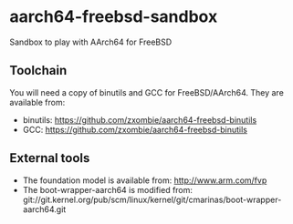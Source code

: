 aarch64-freebsd-sandbox
=======================

Sandbox to play with AArch64 for FreeBSD

Toolchain
---------

You will need a copy of binutils and GCC for FreeBSD/AArch64.
They are available from:
* binutils: https://github.com/zxombie/aarch64-freebsd-binutils
* GCC: https://github.com/zxombie/aarch64-freebsd-binutils

External tools
--------------
* The foundation model is available from: http://www.arm.com/fvp
* The boot-wrapper-aarch64 is modified from: git://git.kernel.org/pub/scm/linux/kernel/git/cmarinas/boot-wrapper-aarch64.git

